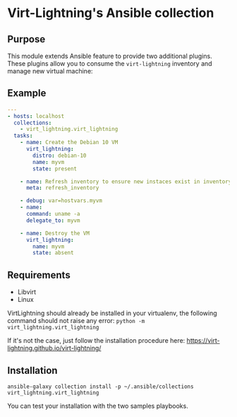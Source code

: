 # Virt-Lightning's Ansible collection

## Purpose

This module extends Ansible feature to provide two additional plugins. These
plugins allow you to consume the `virt-lightning` inventory and manage new
virtual machine:

## Example

```yaml
---
- hosts: localhost
  collections:
    - virt_lightning.virt_lightning
  tasks:
    - name: Create the Debian 10 VM
      virt_lightning:
        distro: debian-10
        name: myvm
        state: present

    - name: Refresh inventory to ensure new instaces exist in inventory
      meta: refresh_inventory

    - debug: var=hostvars.myvm
    - name:
      command: uname -a
      delegate_to: myvm

    - name: Destroy the VM
      virt_lightning:
        name: myvm
        state: absent
```

## Requirements

- Libvirt
- Linux

VirtLightning should already be installed in your virtualenv, the following command
should not raise any error: `python -m virt_lightning.virt_lightning`

If it's not the case, just follow the installation procedure here: https://virt-lightning.github.io/virt-lightning/

## Installation

```shell
ansible-galaxy collection install -p ~/.ansible/collections virt_lightning.virt_lightning
```

You can test your installation with the two samples playbooks.
